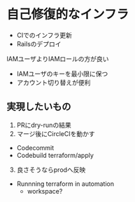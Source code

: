 <!-- C -->
# 自己修復的なインフラ

- CIでのインフラ更新
- Railsのデプロイ

IAMユーザよりIAMロールの方が良い

- IAMユーザのキーを最小限に保つ
- アカウント切り替えが便利

## 実現したいもの

1. PRにdry-runの結果
2. マージ後にCircleCIを動かす
  - Codecommit
  - Codebuild terraform/apply
3. 良さそうならprodへ反映

- Runnning terraform in automation
  - workspace?

